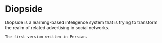 # Diopside


Diopside is a learning-based inteligence system that is trying to transform the realm of related advertising in social networks.

`The first version written in Persian.`
